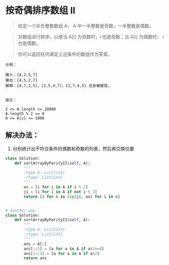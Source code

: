# 按奇偶排序数组 II

> 给定一个非负整数数组 A， A 中一半整数是奇数，一半整数是偶数。

> 对数组进行排序，以便当 A[i] 为奇数时，i 也是奇数；当 A[i] 为偶数时， i 也是偶数。

> 你可以返回任何满足上述条件的数组作为答案。


```
示例：

输入：[4,2,5,7]
输出：[4,5,2,7]
解释：[4,7,2,5]，[2,5,4,7]，[2,7,4,5] 也会被接受。


提示：

2 <= A.length <= 20000
A.length % 2 == 0
0 <= A[i] <= 1000
```

## 解决办法：
1. 分别统计出不符合条件的偶数和奇数的列表，然后再交换位置

```python
class Solution:
    def sortArrayByParityII(self, A):
        """
        :type A: List[int]
        :rtype: List[int]
        """
        ou = [i for i in A if i % 2]
        ji = [i for i in A if not i % 2]
        return [i for n in zip(ji, ou) for i in n]


# another way
class Solution:
    def sortArrayByParityII(self, A):
        """
        :type A: List[int]
        :rtype: List[int]
        """
        ans = A[:]
        ans[::2] = [a for a in A if a%2==0]
        ans[1::2] = [a for a in A if a%2]
        return ans
```
